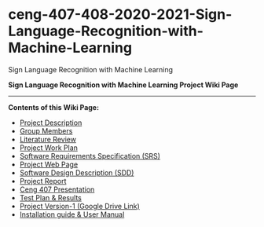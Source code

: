 # ceng-407-408-2020-2021-Sign-Language-Recognition-with-Machine-Learning
Sign Language Recognition with Machine Learning
 
**Sign Language Recognition with Machine Learning Project Wiki Page**
***

**Contents of this Wiki Page:**
* [Project Description](https://github.com/CankayaUniversity/ceng-407-408-2020-2021-Sign-Language-Recognition-with-Machine-Learning/wiki/Project-Description)
* [Group Members](https://github.com/CankayaUniversity/ceng-407-408-2020-2021-Sign-Language-Recognition-with-Machine-Learning/wiki/Group-Members)
* [Literature Review](https://github.com/CankayaUniversity/ceng-407-408-2020-2021-Sign-Language-Recognition-with-Machine-Learning/wiki/Literature-Review)
* [Project Work Plan](https://docs.google.com/spreadsheets/d/1rX_jmvqSai6_rB593YvdSJgxmJ7Ksgx5kLegegDMtuU/edit?usp=sharing)
* [Software Requirements Specification (SRS)](https://github.com/CankayaUniversity/ceng-407-408-2020-2021-Sign-Language-Recognition-with-Machine-Learning/wiki/Software-Requirements-Specification-(SRS))
* [Project Web Page](https://signlanguagetranslation.wordpress.com/)
* [Software Design Description (SDD)](https://github.com/CankayaUniversity/ceng-407-408-2020-2021-Sign-Language-Recognition-with-Machine-Learning/wiki/Software-Design-Description-(SDD))
* [Project Report](https://github.com/CankayaUniversity/ceng-407-408-2020-2021-Sign-Language-Recognition-with-Machine-Learning/wiki/Project-Report)
* [Ceng 407 Presentation ](https://github.com/CankayaUniversity/ceng-407-408-2020-2021-Sign-Language-Recognition-with-Machine-Learning/blob/main/Ceng407_Presentation.pptx)
* [Test Plan & Results](https://github.com/CankayaUniversity/ceng-407-408-2020-2021-Sign-Language-Recognition-with-Machine-Learning/wiki/Test-Plan-and-Results)
* [Project Version-1 (Google Drive Link)](https://github.com/CankayaUniversity/ceng-407-408-2020-2021-Sign-Language-Recognition-with-Machine-Learning/wiki/Project-Version-1--(Google-Drive-Link))
* [Installation guide & User Manual](https://github.com/CankayaUniversity/ceng-407-408-2020-2021-Sign-Language-Recognition-with-Machine-Learning/blob/87e4b2c2fb3193576b1c31a92840c2f388d35c59/SIGN%20LANGUAGE%20RECOGNATION%20USER%20MANUEL.pdf)
